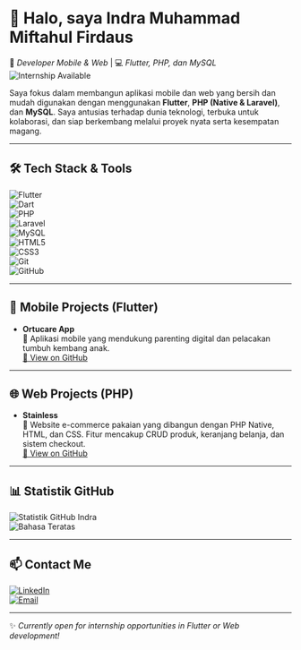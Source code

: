 # 👋 Halo, saya Indra Muhammad Miftahul Firdaus

🚀 *Developer Mobile & Web* | 💻 *Flutter, PHP, dan MySQL*  
![Internship Available](https://img.shields.io/badge/Internship-Available-brightgreen?style=flat-square)

Saya fokus dalam membangun aplikasi mobile dan web yang bersih dan mudah digunakan dengan menggunakan **Flutter**, **PHP (Native & Laravel)**, dan **MySQL**. Saya antusias terhadap dunia teknologi, terbuka untuk kolaborasi, dan siap berkembang melalui proyek nyata serta kesempatan magang.

---

## 🛠️ Tech Stack & Tools  
![Flutter](https://img.shields.io/badge/-Flutter-02569B?logo=flutter&logoColor=white&style=flat)  
![Dart](https://img.shields.io/badge/-Dart-0175C2?logo=dart&logoColor=white&style=flat)  
![PHP](https://img.shields.io/badge/-PHP-777BB4?logo=php&logoColor=white&style=flat)  
![Laravel](https://img.shields.io/badge/-Laravel-F55247?logo=laravel&logoColor=white&style=flat)  
![MySQL](https://img.shields.io/badge/-MySQL-4479A1?logo=mysql&logoColor=white&style=flat)  
![HTML5](https://img.shields.io/badge/-HTML5-E34F26?logo=html5&logoColor=white&style=flat)  
![CSS3](https://img.shields.io/badge/-CSS3-1572B6?logo=css3&logoColor=white&style=flat)  
![Git](https://img.shields.io/badge/-Git-F05032?logo=git&logoColor=white&style=flat)  
![GitHub](https://img.shields.io/badge/-GitHub-181717?logo=github&logoColor=white&style=flat)

---

## 📱 Mobile Projects (Flutter)
- **Ortucare App**  
  🧠 Aplikasi mobile yang mendukung parenting digital dan pelacakan tumbuh kembang anak.  
  [🔗 View on GitHub](https://github.com/IndraMuh/ortucare_app)

---

## 🌐 Web Projects (PHP)
- **Stainless**  
  👕 Website e-commerce pakaian yang dibangun dengan PHP Native, HTML, dan CSS. Fitur mencakup CRUD produk, keranjang belanja, dan sistem checkout.  
  [🔗 View on GitHub](https://github.com/IndraMuh/stainless)

---

## 📊 Statistik GitHub

![Statistik GitHub Indra](https://github-readme-stats.vercel.app/api?username=IndraMuh&show_icons=true&theme=tokyonight)  
![Bahasa Teratas](https://github-readme-stats.vercel.app/api/top-langs/?username=IndraMuh&layout=compact&theme=tokyonight)

---

## 📫 Contact Me
[![LinkedIn](https://img.shields.io/badge/-Indra%20Muhammad-blue?logo=linkedin&style=flat-square)](https://www.linkedin.com/in/indra-muhammad)  
[![Email](https://img.shields.io/badge/-indrazero889@gmail.com-red?logo=gmail&style=flat-square)](mailto:indrazero889@gmail.com)

---

✨ *Currently open for internship opportunities in Flutter or Web development!*
